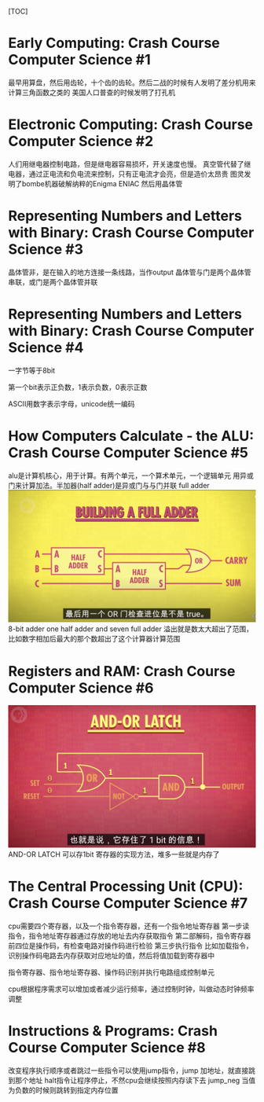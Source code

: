[TOC]
# Early Computing: Crash Course Computer Science #1
最早用算盘，然后用齿轮，十个齿的齿轮。然后二战的时候有人发明了差分机用来计算三角函数之类的
美国人口普查的时候发明了打孔机
# Electronic Computing: Crash Course Computer Science #2
人们用继电器控制电路，但是继电器容易损坏，开关速度也慢。
真空管代替了继电器，通过正电流和负电流来控制，只有正电流才会亮，但是造价太昂贵
图灵发明了bombe机器破解纳粹的Enigma
ENIAC
然后用晶体管
# Representing Numbers and Letters with Binary: Crash Course Computer Science #3
晶体管非，是在输入的地方连接一条线路，当作output
晶体管与门是两个晶体管串联，或门是两个晶体管并联

# Representing Numbers and Letters with Binary: Crash Course Computer Science #4
一字节等于8bit

第一个bit表示正负数，1表示负数，0表示正数

ASCII用数字表示字母，unicode统一编码

# How Computers Calculate - the ALU: Crash Course Computer Science #5
alu是计算机核心，用于计算。有两个单元，一个算术单元，一个逻辑单元
用异或门来计算加法。半加器(half adder)是异或门与与门并联
full adder
![](./full_adder.png)
8-bit adder
one half adder and seven full adder
溢出就是数太大超出了范围，比如数字相加后最大的那个数超出了这个计算器计算范围

# Registers and RAM: Crash Course Computer Science #6
![](./and_or_latch.png)
AND-OR LATCH 可以存1bit
寄存器的实现方法，堆多一些就是内存了

# The Central Processing Unit (CPU): Crash Course Computer Science #7
cpu需要四个寄存器，以及一个指令寄存器，还有一个指令地址寄存器
第一步读指令，指令地址寄存器通过存放的地址去内存获取指令
第二部解码，指令寄存器前四位是操作码，有检查电路对操作码进行检验
第三步执行指令 比如加载指令，识别操作码电路去内存获取对应地址的值，然后将值加载到寄存器中

指令寄存器、指令地址寄存器、操作码识别并执行电路组成控制单元

cpu根据程序需求可以增加或者减少运行频率，通过控制时钟，叫做动态时钟频率调整

# Instructions & Programs: Crash Course Computer Science #8
 改变程序执行顺序或者跳过一些指令可以使用jump指令，jump 加地址，就直接跳到那个地址
 halt指令让程序停止，不然cpu会继续按照内存读下去
 jump_neg 当值为负数的时候则跳转到指定内存位置